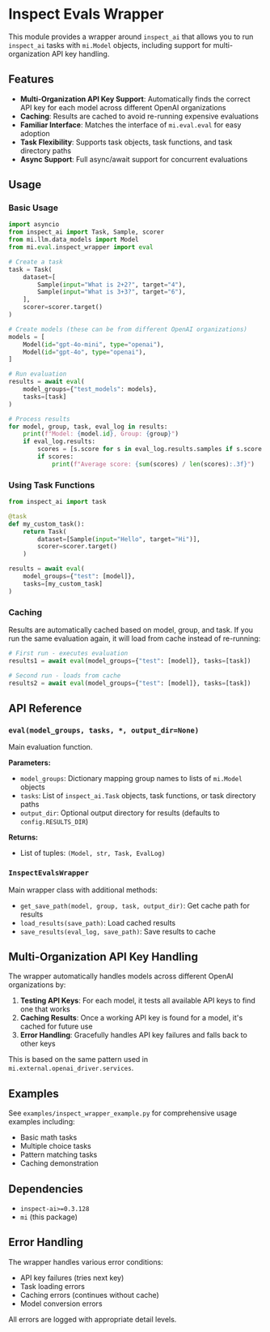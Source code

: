 # Inspect Evals Wrapper

This module provides a wrapper around `inspect_ai` that allows you to run `inspect_ai` tasks with `mi.Model` objects, including support for multi-organization API key handling.

## Features

- **Multi-Organization API Key Support**: Automatically finds the correct API key for each model across different OpenAI organizations
- **Caching**: Results are cached to avoid re-running expensive evaluations
- **Familiar Interface**: Matches the interface of `mi.eval.eval` for easy adoption
- **Task Flexibility**: Supports task objects, task functions, and task directory paths
- **Async Support**: Full async/await support for concurrent evaluations

## Usage

### Basic Usage

```python
import asyncio
from inspect_ai import Task, Sample, scorer
from mi.llm.data_models import Model
from mi.eval.inspect_wrapper import eval

# Create a task
task = Task(
    dataset=[
        Sample(input="What is 2+2?", target="4"),
        Sample(input="What is 3+3?", target="6"),
    ],
    scorer=scorer.target()
)

# Create models (these can be from different OpenAI organizations)
models = [
    Model(id="gpt-4o-mini", type="openai"),
    Model(id="gpt-4o", type="openai"),
]

# Run evaluation
results = await eval(
    model_groups={"test_models": models},
    tasks=[task]
)

# Process results
for model, group, task, eval_log in results:
    print(f"Model: {model.id}, Group: {group}")
    if eval_log.results:
        scores = [s.score for s in eval_log.results.samples if s.score is not None]
        if scores:
            print(f"Average score: {sum(scores) / len(scores):.3f}")
```

### Using Task Functions

```python
from inspect_ai import task

@task
def my_custom_task():
    return Task(
        dataset=[Sample(input="Hello", target="Hi")],
        scorer=scorer.target()
    )

results = await eval(
    model_groups={"test": [model]},
    tasks=[my_custom_task]
)
```

### Caching

Results are automatically cached based on model, group, and task. If you run the same evaluation again, it will load from cache instead of re-running:

```python
# First run - executes evaluation
results1 = await eval(model_groups={"test": [model]}, tasks=[task])

# Second run - loads from cache
results2 = await eval(model_groups={"test": [model]}, tasks=[task])
```

## API Reference

### `eval(model_groups, tasks, *, output_dir=None)`

Main evaluation function.

**Parameters:**
- `model_groups`: Dictionary mapping group names to lists of `mi.Model` objects
- `tasks`: List of `inspect_ai.Task` objects, task functions, or task directory paths
- `output_dir`: Optional output directory for results (defaults to `config.RESULTS_DIR`)

**Returns:**
- List of tuples: `(Model, str, Task, EvalLog)`

### `InspectEvalsWrapper`

Main wrapper class with additional methods:

- `get_save_path(model, group, task, output_dir)`: Get cache path for results
- `load_results(save_path)`: Load cached results
- `save_results(eval_log, save_path)`: Save results to cache

## Multi-Organization API Key Handling

The wrapper automatically handles models across different OpenAI organizations by:

1. **Testing API Keys**: For each model, it tests all available API keys to find one that works
2. **Caching Results**: Once a working API key is found for a model, it's cached for future use
3. **Error Handling**: Gracefully handles API key failures and falls back to other keys

This is based on the same pattern used in `mi.external.openai_driver.services`.

## Examples

See `examples/inspect_wrapper_example.py` for comprehensive usage examples including:
- Basic math tasks
- Multiple choice tasks
- Pattern matching tasks
- Caching demonstration

## Dependencies

- `inspect-ai>=0.3.128`
- `mi` (this package)

## Error Handling

The wrapper handles various error conditions:
- API key failures (tries next key)
- Task loading errors
- Caching errors (continues without cache)
- Model conversion errors

All errors are logged with appropriate detail levels.
